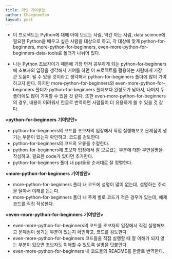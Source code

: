 ```yaml
---
title: 개인 기여방안
author: ChaeyeonSeo
layout: post
---
```


- 이 프로젝트는 Python에 대해 아예 모르는 사람, 약간 아는 사람, data science에 필요한 Python을 배우고 싶은 사람을 대상으로 하고, 각 대상에 맞게 python-for-beginners, more-python-for-beginners, even-more-python-for-beginners-data-tools로 폴더가 나뉘어 있다.

- 나는 Python 초보자이기 때문에 가장 먼저 공부하게 되는 python-for-beginners에 초보자의 입장을 생각해서 기여를 하면 이 프로젝트를 활용하는 사람에게 가장 큰 도움이 될 수 있을 것이라고 생각해서 python-for-beginners 폴더에 많이 기여하고자 한다. 하지만 more-python-for-beginners와 even-more-python-for-beginners 폴더가 python-for-beginners 폴더보다 완성도가 낮아서, 나머지 두 폴더에도 많이 기여할 수 있을 것 같다. 또한 even-more-python-for-beginners의 경우, 내용이 어려워서 한글로 번역하면 사람들이 더 유용하게 쓸 수 있을 것 같다.



**<python-for-beginners** **기여방안>**
- python-for-beginners의 코드를 초보자의 입장에서 직접 실행해보고 문제점이 생기는 부분이 있는지 확인하고, 코드를 검토한다.
- python-for-beginners의 코드의 오류를 수정한다.
- python-for-beginners에 초보자 입장에서 잘 모르겠는 부분에 대한 부연설명을 작성하고, 필요한 code가 있다면 추가한다.
- python-for-beginners 폴더 내 ppt들을 순서대로 잘 정렬한다.


**<more-python-for-beginners** **기여방안>**
- more-python-for-beginners 폴더 내 코드에 설명이 많이 없는데, 설명하는 주석을 달아서 이해를 돕는다.
- more-python-for-beginners 폴더 내 주제 별로 코드가 적은 경우가 있는데, 예제 코드를 직접 작성한다.


**<even-more-python-for-beginners** **기여방안>**
- even-more-python-for-beginners의 코드를 초보자의 입장에서 직접 실행해보고 문제점이 생기는 부분이 있는지 확인하고, 코드를 검토한다.
- even-more-python-for-beginners 코드들을 직접 실행할 때 잘 이해가 되지 않는 부분이 있으면 초보자도 이해할 수 있도록 설명을 덧붙인다.
- even-more-python-for-beginners 내 코드들의 README를 한글로 번역한다.

